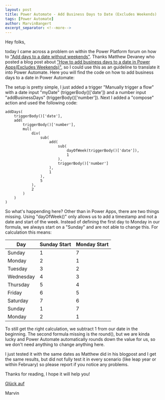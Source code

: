 ```yaml
---
layout: post
title: Power Automate - Add Business Days to Date (Excludes Weekends)
tags: [Power Automate]
author: MarvinBangert
excerpt_separator: <!--more-->
---
```


Hey folks,

today I came across a problem on within the Power Platform forum on how to ["Add days to a date without weekends"](https://powerusers.microsoft.com/t5/Building-Flows/Add-days-to-a-date-without-wekeends/m-p/1417222#M159360).
Thanks Matthew Devaney who posted a blog post about ["How to add business days to a date in Power Apps(Excludes Weekends)"](https://www.matthewdevaney.com/how-to-add-business-days-to-a-date-in-power-apps-excludes-weekends/), so I could use this as an guideline to translate it into Power Automate.
Here you will find the code on how to add business days to a date in Power Automate:
<!--more-->
The setup is pretty simple, I just added a trigger "Manually trigger a flow" with a date input "myDate" (triggerBody()['date']) and a number input "addBusinessDays" (triggerBody()['number']).
Next I added a "compose" action and used the following code:

```
addDays(
    triggerBody()['date'],
    add(
        triggerBody()['number'],
        mul(
            div(
                sub(
                    add(
                        sub(
                            dayOfWeek(triggerBody()['date']),
                            1
                        ),
                        triggerBody()['number']
                    ),
                    1
                ),
                5
            ),
            2
        )
    )
)
```

So what's happending here? Other than in Power Apps, there are two things missing. Using "dayOfWeek()" only allows us to add a timestamp and not a date and start of the week.
Instead of defining the first day to Monday in our formula, we always start on a "Sunday" and are not able to change this. For calculation this means:

| Day | Sunday Start | Monday Start |
|-----|--------------|--------------|
| Sunday | 1 | 7 |
| Monday | 2 | 1 |
| Tuesday | 3 | 2 |
| Wednesday | 4 | 3 |
| Thursday | 5 | 4 |
| Friday | 6 | 5 |
| Saturday | 7 | 6 |
| Sunday | 1 | 7 |
| Monday | 2 | 1 |

To still get the right calculation, we subtract 1 from our date in the beginning. The second formula missing is the round(), but we are kinda lucky and Power Automate automatically rounds down the value for us, so we don't need anything to change anything here.

I just tested it with the same dates as Matthew did in his blogpost and I get the same results, but did not fully test it in every scenario (like leap year or within February) so please report if you notice any problems.

Thanks for reading, I hope it will help you!

[Glück auf](https://en.wikipedia.org/wiki/Gl%C3%BCck_auf)

Marvin
